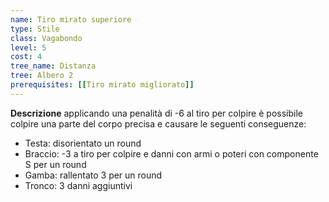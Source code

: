 ```yaml
---
name: Tiro mirato superiore
type: Stile
class: Vagabondo
level: 5
cost: 4
tree_name: Distanza
tree: Albero 2
prerequisites: [[Tiro mirato migliorato]]
---
```


**Descrizione**
applicando una penalità di -6 al tiro per colpire è possibile colpire una
parte del corpo precisa e causare le seguenti conseguenze:

- Testa: disorientato un round
- Braccio: -3 a tiro per colpire e danni con armi o poteri con componente S per un round
- Gamba: rallentato 3 per un round
- Tronco: 3 danni aggiuntivi
